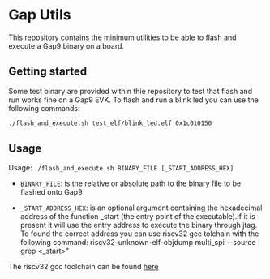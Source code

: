 # Gap Utils


This repository contains the minimum utilities to be able to flash and execute a Gap9 binary on a board. 


## Getting started

Some test binary are provided within thie repository to test that flash and run works fine on a Gap9 EVK. To flash and run a blink led you can use the following commands:

```sh
./flash_and_execute.sh test_elf/blink_led.elf 0x1c010150
```

## Usage 


Usage: `./flash_and_execute.sh BINARY_FILE [_START_ADDRESS_HEX]`

- `BINARY_FILE`: is the relative or absolute path to the binary file to be flashed onto Gap9

- `_START_ADDRESS_HEX`: is an optional argument containing the hexadecimal address of the function _start (the entry point of the executable).If it is present it will use the entry address to execute the binary through jtag. To found the correct address you can use riscv32 gcc tolchain with the following command: riscv32-unknown-elf-objdump multi_spi --source | grep \<_start\>"


The riscv32 gcc toolchain can be found [here](https://github.com/GreenWaves-Technologies/gap_gnu_toolchain)
